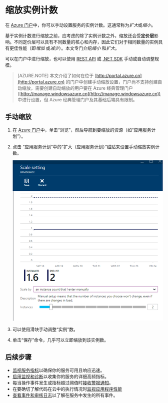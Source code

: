 <properties
	pageTitle="缩放实例计数 | Azure"
	description="了解如何在 Azure 中缩放服务。"
	authors="rboucher"
	manager=""
	editor=""
	services="monitoring-and-diagnostics"
	documentationCenter="monitoring-and-diagnostics"/>

<tags
	ms.service="monitoring-and-diagnostics"
	ms.workload="na"
	ms.tgt_pltfrm="na"
	ms.devlang="na"
	ms.topic="article"
	ms.date="09/08/2015"
	wacn.date="11/14/2016"
	ms.author="robb"/>

# 缩放实例计数

在 [Azure 门户](https://portal.azure.cn/)中，你可以手动设置服务的实例计数。这通常称为*扩大*或*缩小*。

基于实例计数进行缩放之前，应考虑的除了实例计数之外，缩放还会受**定价层**影响。不同定价层可以具有不同数量的核心和内存，因此它们对于相同数量的实例具有更佳性能（即*增加* 或*减少*）。本文专门介绍*缩小* 和*扩大*。

可以在门户中进行缩放，也可以使用 [REST API](https://msdn.microsoft.com/zh-cn/library/azure/dn931953.aspx) 或 [.NET SDK](https://www.nuget.org/packages/Microsoft.Azure.Insights/) 手动或自动调整规模。

> [AZURE.NOTE] 本文介绍了如何在位于 [http://portal.azure.cn](http://portal.azure.cn) 的门户中创建手动缩放设置，门户尚不支持创建自动缩放，需要创建自动缩放的用户要在 Azure 经典管理门户 ([http://manage.windowsazure.cn](http://manage.windowsazure.cn)) 中进行设置，但 Azure 经典管理门户及其基础后端具有限制。

## 手动缩放

1. 在 [Azure 门户](https://portal.azure.cn/)中，单击“浏览”，然后导航到要缩放的资源（如“应用服务计划”）。

2. 点击 “应用服务计划”中的“扩大（应用服务计划）”磁贴来设置手动缩放实例计数。

    ![“缩放”分页](./media/insights-how-to-scale/Insights_ScaleBladeDayZero.png)
    
4. 可以使用滑块手动调整“实例”数。
5. 单击“保存”命令，几乎可以立即缩放到该实例数。


## 后续步骤

* [监视服务指标](/documentation/articles/insights-how-to-customize-monitoring/)以确保你的服务可用且响应迅速。
* [启用监视和诊断](/documentation/articles/insights-how-to-use-diagnostics/)以收集你的服务的详细高频指标。
* 每当操作事件发生或指标超过阈值时[接收警报通知](/documentation/articles/insights-receive-alert-notifications/)。
* 在要确切了解代码在云中的执行情况时[监视应用程序性能](/documentation/articles/insights-perf-analytics/)
* [查看事件和审核日志](/documentation/articles/insights-debugging-with-events/)以了解在服务中发生的所有事件。

 
<!---HONumber=Mooncake_1107_2016-->